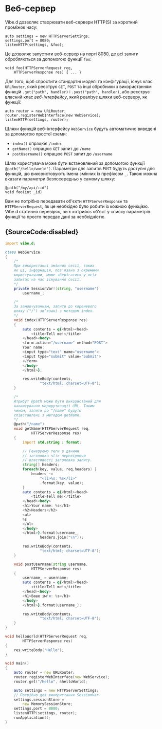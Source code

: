 # Веб-сервер

Vibe.d дозволяє створювати веб-сервери HTTP(S) за короткий проміжок часу: 

    auto settings = new HTTPServerSettings;
    settings.port = 8080;
    listenHTTP(settings, &foo);

Це дозволяє запустити веб-сервер на порті 8080, де всі запити
обробляються за допомогою функції `foo`:

    void foo(HTTPServerRequest req,
        HTTPServerResponse res) { ... }

Для того, щоб спростити стандартні моделі та конфігурації, існує
клас `URLRouter`, який реєструє `GET`, `POST` та інші
обробники з використанням функцій `.get("path", handler)` і
`.post("path", handler)`, або реєструє власний клас *веб-інтерфейсу*,
який реалізує шляхи веб-серверу, як функції:

    auto router = new URLRouter;
    router.registerWebInterface(new WebService);
    listenHTTP(settings, router);

Шляхи функцій веб-інтерфейсу `WebService` будуть автоматично виведені
за допомогою простої схеми:
* `index()` опрацює `/index`
* `getName()` опрацює `GET` запит до `/name`
* `postUsername()` опрацює `POST` запит до `/username`

Шлях користувача може бути встановлений за допомогою функції
`@path("/hello/world")`. Параметри для запитів `POST` будуть доступні
для функцій, що використовують імена змінних із префіксом `_`. Також
можна вказати параметри безпосередньо у самому шляху:

    @path("/my/api/:id")
    void foo(int _id)

Вам не потрібно передавати об'єкти `HTTPServerResponse` та
`HTTPServerRequest`, як це необхідно було робити із кожною функцією.
Vibe.d статично перевіряє, чи є котрийсь об'єкт у списку параметрів
функції та просто передає дані за необхідністю.

## {SourceCode:disabled}

```d
import vibe.d;

class WebService
{
    /*    
    При використанні змінних сесії, таких
    як ці, інформація, пов'язана з окремими
    користувачами, може зберігатися у всіх
    запитах на час існування сесії.
    */
    private SessionVar!(string, "username")
        username_;

    /*
    За замовчуванням, запити до кореневого
    шляху ("/") зв’язані з методом index.
    */
    void index(HTTPServerResponse res)
    {
        auto contents = q{<html><head>
            <title>Tell me!</title>
        </head><body>
        <form action="/username" method="POST">
        Your name:
        <input type="text" name="username">
        <input type="submit" value="Submit">
        </form>
        </body>
        </html>};

        res.writeBody(contents,
                "text/html; charset=UTF-8");
    }

    /*
    Атрибут @path може бути використаний для
    налаштування маршрутизації URL. Таким
    чином, запити до "/name" будуть
    співставлені з методом getName.
    */
    @path("/name")
    void getName(HTTPServerRequest req,
            HTTPServerResponse res)
    {
        import std.string : format;

        // Генеруємо теги з даними
        // заголовка <li> перевіряючи
        // властивості заголовка запиту.
        string[] headers;
        foreach(key, value; req.headers) {
            headers ~=
                "<li>%s: %s</li>"
                .format(key, value);
        }
        auto contents = q{<html><head>
            <title>Tell me!</title>
        </head><body>
        <h1>Your name: %s</h1>
        <h2>Headers</h2>
        <ul>
        %s
        </ul>
        </body>
        </html>}.format(username_,
                headers.join("\n"));

        res.writeBody(contents,
                "text/html; charset=UTF-8");
    }

    void postUsername(string username,
            HTTPServerResponse res)
    {
        username_ = username;
        auto contents = q{<html><head>
            <title>Tell me!</title>
        </head><body>
        <h1>Ваше ім'я: %s</h1>
        </body>
        </html>}.format(username_);

        res.writeBody(contents,
                "text/html; charset=UTF-8");
    }
}

void helloWorld(HTTPServerRequest req,
        HTTPServerResponse res)
{
    res.writeBody("Hello");
}

void main()
{
    auto router = new URLRouter;
    router.registerWebInterface(new WebService);
    router.get("/hello", &helloWorld);

    auto settings = new HTTPServerSettings;
    // Потрібно для використання SessionVar.
    settings.sessionStore =
        new MemorySessionStore;
    settings.port = 8080;
    listenHTTP(settings, router);
    runApplication();
}
```
